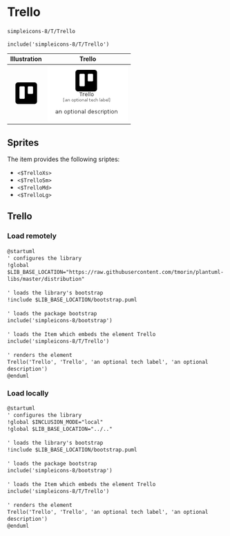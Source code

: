 # Trello


```text
simpleicons-8/T/Trello
```

```text
include('simpleicons-8/T/Trello')
```



| Illustration | Trello |
| :---: | :---: |
| ![illustration for Illustration](../../simpleicons-8/T/Trello.png) | ![illustration for Trello](../../simpleicons-8/T/Trello.Local.png) |



## Sprites
The item provides the following sriptes:

- `<$TrelloXs>`
- `<$TrelloSm>`
- `<$TrelloMd>`
- `<$TrelloLg>`





## Trello

### Load remotely
```plantuml
@startuml
' configures the library
!global $LIB_BASE_LOCATION="https://raw.githubusercontent.com/tmorin/plantuml-libs/master/distribution"

' loads the library's bootstrap
!include $LIB_BASE_LOCATION/bootstrap.puml

' loads the package bootstrap
include('simpleicons-8/bootstrap')

' loads the Item which embeds the element Trello
include('simpleicons-8/T/Trello')

' renders the element
Trello('Trello', 'Trello', 'an optional tech label', 'an optional description')
@enduml
```

### Load locally
```plantuml
@startuml
' configures the library
!global $INCLUSION_MODE="local"
!global $LIB_BASE_LOCATION="../.."

' loads the library's bootstrap
!include $LIB_BASE_LOCATION/bootstrap.puml

' loads the package bootstrap
include('simpleicons-8/bootstrap')

' loads the Item which embeds the element Trello
include('simpleicons-8/T/Trello')

' renders the element
Trello('Trello', 'Trello', 'an optional tech label', 'an optional description')
@enduml
```

